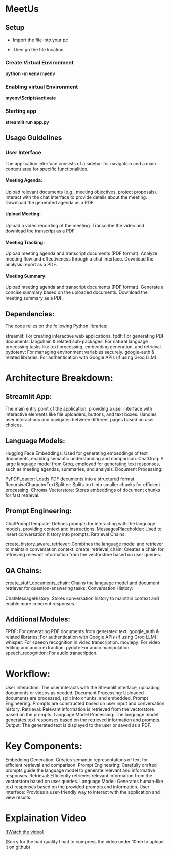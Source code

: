 # MeetUs

## Setup

* Import the file into your pc

* Then go the file location

### Create Virtual Environment

**python -m venv myenv**

### Enabling virtual Environment

**myenv\Scripts\activate**

### Starting app

**streamlit run app.py**

## Usage Guidelines

### User Interface

The application interface consists of a sidebar for navigation and a main content area for specific functionalities.

#### Meeting Agenda:

Upload relevant documents (e.g., meeting objectives, project proposals).
Interact with the chat interface to provide details about the meeting.
Download the generated agenda as a PDF.

#### Upload Meeting:

Upload a video recording of the meeting.
Transcribe the video and download the transcript as a PDF.

#### Meeting Tracking:

Upload meeting agenda and transcript documents (PDF format).
Analyze meeting flow and effectiveness through a chat interface.
Download the analysis report as a PDF.

#### Meeting Summary:

Upload meeting agenda and transcript documents (PDF format).
Generate a concise summary based on the uploaded documents.
Download the meeting summary as a PDF.

## Dependencies:

The code relies on the following Python libraries:

streamlit: For creating interactive web applications.
fpdf: For generating PDF documents.
langchain & related sub-packages: For natural language processing tasks like text processing, embedding generation, and retrieval.
pydotenv: For managing environment variables securely.
google-auth & related libraries: For authentication with Google APIs (if using Groq LLM).

# Architecture Breakdown:

## Streamlit App:

The main entry point of the application, providing a user interface with interactive elements like file uploaders, buttons, and text boxes.
Handles user interactions and navigates between different pages based on user choices.

## Language Models:

Hugging Face Embeddings: Used for generating embeddings of text documents, enabling semantic understanding and comparison.
ChatGroq: A large language model from Groq, employed for generating text responses, such as meeting agendas, summaries, and analysis.
Document Processing:

PyPDFLoader: Loads PDF documents into a structured format.
RecursiveCharacterTextSplitter: Splits text into smaller chunks for efficient processing.
Chroma Vectorstore: Stores embeddings of document chunks for fast retrieval.

## Prompt Engineering:

ChatPromptTemplate: Defines prompts for interacting with the language models, providing context and instructions.
MessagesPlaceholder: Used to insert conversation history into prompts.
Retrieval Chains:

create_history_aware_retriever: Combines the language model and retriever to maintain conversation context.
create_retrieval_chain: Creates a chain for retrieving relevant information from the vectorstore based on user queries.

## QA Chains:

create_stuff_documents_chain: Chains the language model and document retriever for question-answering tasks.
Conversation History:

ChatMessageHistory: Stores conversation history to maintain context and enable more coherent responses.

## Additional Modules:

FPDF: For generating PDF documents from generated text.
google_auth & related libraries: For authentication with Google APIs (if using Groq LLM).
whisper: For speech recognition in video transcription.
moviepy: For video editing and audio extraction.
pydub: For audio manipulation.
speech_recognition: For audio transcription.

# Workflow:

User Interaction: The user interacts with the Streamlit interface, uploading documents or videos as needed.
Document Processing: Uploaded documents are processed, split into chunks, and embedded.
Prompt Engineering: Prompts are constructed based on user input and conversation history.
Retrieval: Relevant information is retrieved from the vectorstore based on the prompts.
Language Model Processing: The language model generates text responses based on the retrieved information and prompts.
Output: The generated text is displayed to the user or saved as a PDF.

# Key Components:

Embedding Generation: Creates semantic representations of text for efficient retrieval and comparison.
Prompt Engineering: Carefully crafted prompts guide the language model to generate relevant and informative responses.
Retrieval: Efficiently retrieves relevant information from the vectorstore based on user queries.
Language Model: Generates human-like text responses based on the provided prompts and information.
User Interface: Provides a user-friendly way to interact with the application and view results.

# Explaination Video

[![Watch the video]](https://drive.google.com/file/d/1OyGjb2l2yzZ_DgSQe36a8kC68r0KkJim/view?usp=sharing)

(Sorry for the bad quality I had to compress the video under 10mb to upload it on github)

